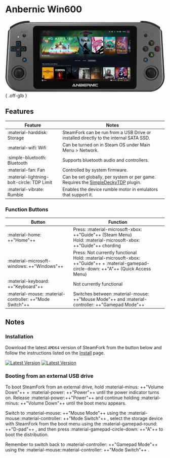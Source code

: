 # Anbernic Win600

![](../../_inc/images/devices/anbernic-win600.png){ .off-glb }

## Features

| Feature | Notes |
| -- | -- |
| :material-harddisk: Storage | SteamFork can be run from a USB Drive or installed directly to the internal SATA SSD. |
| :material-wifi: Wifi | Can be turned on in Steam OS under Main Menu > Network. |
| :simple-bluetooth: Bluetooth | Supports bluetooth audio and controllers. |
| :material-fan: Fan | Controlled by system firmware. |
| :material-lightning-bolt-circle: TDP Limit | Can be set globally, per system or per game. Requires the [SimpleDeckyTDP](https://github.com/SteamFork/SimpleDeckyTDP) plugin. |
| :material-vibrate: Rumble | Enables the device rumble motor in emulators that support it. |

### Function Buttons

| Button | Function |
| -- | -- |
| :material-home: ++"Home"++ | Press: :material-microsoft-xbox: ++"Guide"++ (Steam Menu) <br /> Hold: :material-microsoft-xbox: ++"Guide"++ chording
| :material-microsoft-windows: ++"Windows"++ | Press: Not currently functional <br /> Hold: :material-microsoft-xbox: ++"Guide"++ + :material-gamepad-circle-down: ++"A"++ (Quick Access Menu)
| :material-keyboard: ++"Keyboard"++ | Not currently functional |
| :material-mouse: :material-controller: ++"Mode Switch"++ | Switches between :material-mouse: ++"Mouse Mode"++ and :material-controller: ++"Gamepad Mode"++ |


## Notes

### Installation

Download the latest `AMD64` version of SteamFork from the button below and follow the instructions listed on the [Install](../../../play/install/) page.

[![Latest Version](https://img.shields.io/github/release/SteamFork/distribution.svg?labelColor=111111&color=5998FF&label=Latest&style=flat#only-light)](https://github.com/SteamFork/distribution/releases/latest)
[![Latest Version](https://img.shields.io/github/release/SteamFork/distribution.svg?labelColor=dddddd&color=5998FF&label=Latest&style=flat#only-dark)](https://github.com/SteamFork/distribution/releases/latest)

### Booting from an external USB drive

To boot SteamFork from an external drive, hold :material-minus: ++"Volume Down"++ + :material-power: ++"Power"++ until the power indicator turns on.
Release :material-power:++"Power"++ and continue holding :material-minus: ++"Volume Down"++ until the boot menu appears.

Switch to :material-mouse: ++"Mouse Mode"++ using the :material-mouse::material-controller: ++"Mode Switch"++ ,
select the storage device with SteamFork from the boot menu using the :material-gamepad-round: ++"D-pad"++ , and then press :material-gamepad-circle-down: ++"A"++ to boot the distribution.

Remember to switch back to :material-controller: ++"Gamepad Mode"++ using the :material-mouse::material-controller: ++"Mode Switch"++ .
